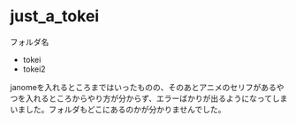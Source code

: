 # just_a_tokei

フォルダ名

- tokei
- tokei2

janomeを入れるところまではいったものの、そのあとアニメのセリフがあるやつを入れるところからやり方が分からず、エラーばかりが出るようになってしまいました。フォルダもどこにあるのかが分かりませんでした。
